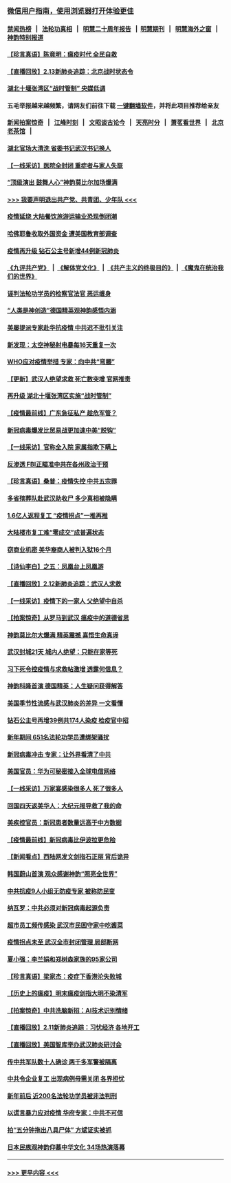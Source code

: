 ### [微信用户指南，使用浏览器打开体验更佳](https://github.com/gfw-breaker/banned-news1/blob/master/indexes/wechat-guide.md?t=0)
#### [禁闻热榜](热点新闻.md?t=0)  &nbsp;&nbsp;|&nbsp;&nbsp; [法轮功真相](https://github.com/gfw-breaker/truth/blob/master/README.md?t=0) &nbsp;&nbsp;|&nbsp;&nbsp; [明慧二十周年报告](https://github.com/gfw-breaker/mh-reports/blob/master/README.md?t=0) &nbsp;&nbsp;|&nbsp;&nbsp;[明慧期刊](https://github.com/gfw-breaker/mh-qikan) &nbsp;&nbsp;|&nbsp;&nbsp; [明慧海外之窗](https://github.com/gfw-breaker/mh-news/blob/master/README.md?t=0) &nbsp;&nbsp;|&nbsp;&nbsp; [神韵特别报道](https://github.com/gfw-breaker/mh-news/blob/master/shenyun.md?t=0)
#### [【珍言真语】陈竟明：瘟疫时代 全民自救](../pages/nf4514/n11866765.md?t=02140033) 
#### [【直播回放】2.13新肺炎追踪：北京战时状态令](../pages/nf4514/n11866261.md?t=02140033) 
#### [湖北十堰张湾区“战时管制” 央媒低调](../pages/nf4514/n11866013.md?t=02140033) 
#### 五毛举报越来越频繁，请网友们前往下载 [一键翻墙软件](https://github.com/gfw-breaker/ssr-accounts)，并将此项目推荐给亲友
#### [新闻拍案惊奇](https://github.com/gfw-breaker/banned-news1/blob/master/pages/link4.md) &nbsp;&nbsp;|&nbsp;&nbsp; [江峰时刻](https://github.com/gfw-breaker/banned-news1/blob/master/pages/link4.md) &nbsp;&nbsp;|&nbsp;&nbsp; [文昭谈古论今](https://github.com/gfw-breaker/banned-news1/blob/master/pages/link4.md) &nbsp;&nbsp;|&nbsp;&nbsp; [天亮时分](https://github.com/gfw-breaker/banned-news1/blob/master/pages/link4.md) &nbsp;&nbsp;|&nbsp;&nbsp; [萧茗看世界](https://github.com/gfw-breaker/banned-news1/blob/master/pages/link4.md) &nbsp;&nbsp;|&nbsp;&nbsp; [北京老茶馆](https://github.com/gfw-breaker/banned-news1/blob/master/pages/link4.md) &nbsp;&nbsp;|&nbsp;&nbsp; 
#### [湖北官场大清洗 省委书记武汉书记换人](../pages/nf4514/n11865112.md?t=02140033) 
#### [【一线采访】医院全封闭 重症者与家人失联](../pages/nf4514/n11864778.md?t=02140033) 
#### [“顶级演出 鼓舞人心”神韵莫比尔加场爆满](../pages/nf4514/n11865855.md?t=02140033) 
#### [>>> 我要声明退出共产党、共青团、少年队 <<<](https://github.com/begood0513/goodnews/blob/master/quit/letter.md) 
#### [疫情延烧 大陆餐饮旅游运输业恐现倒闭潮](../pages/nf4514/n11865608.md?t=02140033) 
#### [哈佛耶鲁收取外国资金 遭美国教育部调查](../pages/nf4514/n11864950.md?t=02140033) 
#### [疫情再升级 钻石公主号新增44例新冠肺炎](../pages/nf4514/n11865033.md?t=02140033) 
#### [《九评共产党》](https://github.com/begood0513/9ping.md/blob/master/README.md) &nbsp;|&nbsp; [《解体党文化》](../../../../jtdwh.md/blob/master/README.md)  &nbsp;|&nbsp; [《共产主义的终极目的》](../../../../gczydzjmd.md/blob/master/README.md) &nbsp;|&nbsp; [《魔鬼在统治我们的世界》](../../../../mgztzwmdsj.md/blob/master/README.md) 
#### [诬判法轮功学员的检察官法官 恶运缠身](../pages/nf4514/n11864380.md?t=02140033) 
#### [“人类是神创造”德国精英观神韵感悟内涵](../pages/nf4514/n11865185.md?t=02140033) 
#### [美屡提派专家赴华抗疫情 中共迟不批引关注](../pages/nf4514/n11864719.md?t=02140033) 
#### [新发现：太空神秘射电暴每16天重复一次](../pages/nf4514/n11864923.md?t=02140033) 
#### [WHO应对疫情举措 专家：向中共“弯腰”](../pages/nf4514/n11864727.md?t=02140033) 
#### [【更新】武汉人绝望求救 死亡数突增 官网推责](../pages/nf4514/n11801312.md?t=02140033) 
#### [再升级 湖北十堰张湾区实施“战时管制”](../pages/nf4514/n11864771.md?t=02140033) 
#### [【疫情最前线】广东急征私产 趁危军管？](../pages/nf4514/n11864205.md?t=02140033) 
#### [新冠病毒爆发比贸易战更加速中美“脱钩”](../pages/nf4514/n11864470.md?t=02140033) 
#### [【一线采访】官称全入院 家属指欺下瞒上](../pages/nf4514/n11864466.md?t=02140033) 
#### [反渗透 FBI正瞄准中共在各州政治干预](../pages/nf4514/n11864300.md?t=02140033) 
#### [【珍言真语】桑普：疫情失控 中共五宗罪](../pages/nf4514/n11864157.md?t=02140033) 
#### [多省殡葬队赴武汉助收尸 多少真相被隐瞒](../pages/nf4514/n11864132.md?t=02140033) 
#### [1.6亿人返程复工 “疫情拐点”一推再推](../pages/nf4514/n11864186.md?t=02140033) 
#### [大陆楼市复工难“零成交”成普遍状态](../pages/nf4514/n11864106.md?t=02140033) 
#### [窃商业机密 美华裔商人被判入狱16个月](../pages/nf4514/n11863911.md?t=02140033) 
#### [【诗仙李白】之五：凤凰台上凤凰游](../pages/nf4514/n11825542.md?t=02140033) 
#### [【直播回放】2.12新肺炎追踪：武汉人求救](../pages/nf4514/n11863579.md?t=02140033) 
#### [【一线采访】疫情下的一家人 父绝望中自杀](../pages/nf4514/n11862799.md?t=02140033) 
#### [【拍案惊奇】从罗马到武汉 瘟疫中的道德省思](../pages/nf4514/n11862534.md?t=02140033) 
#### [神韵莫比尔大爆满 精英震撼 喜悟生命真谛](../pages/nf4514/n11863143.md?t=02140033) 
#### [武汉封城21天 城内人绝望：只能在家等死](../pages/nf4514/n11863041.md?t=02140033) 
#### [习下死令控疫情与求救帖激增 透露何信息？](../pages/nf4514/n11862416.md?t=02140033) 
#### [神韵科隆首演 德国精英：人生疑问获得解答](../pages/nf4514/n11862993.md?t=02140033) 
#### [美国季节性流感与武汉肺炎的差异 一文看懂](../pages/nf4514/n11862428.md?t=02140033) 
#### [钻石公主号再增39例共174人染疫 检疫官中招](../pages/nf4514/n11862422.md?t=02140033) 
#### [新年期间 651名法轮功学员遭绑架骚扰](../pages/nf4514/n11860941.md?t=02140033) 
#### [新冠病毒冲击 专家：让外界看清了中共](../pages/nf4514/n11862280.md?t=02140033) 
#### [美国官员：华为可秘密接入全球电信网络](../pages/nf4514/n11862122.md?t=02140033) 
#### [【一线采访】万家宴感染很多人 死了很多人](../pages/nf4514/n11862088.md?t=02140033) 
#### [回国四天返美华人：大纪元报导救了我的命](../pages/nf4514/n11862181.md?t=02140033) 
#### [美疾控官员：新冠患者数量远高于中方数据](../pages/nf4514/n11862256.md?t=02140033) 
#### [【疫情最前线】新冠病毒比伊波拉更危险](../pages/nf4514/n11862199.md?t=02140033) 
#### [【新闻看点】西陆网发文剑指石正丽 背后诡异](../pages/nf4514/n11861792.md?t=02140033) 
#### [韩国蔚山首演 观众感谢神韵“照亮全世界”](../pages/nf4514/n11862134.md?t=02140033) 
#### [中共抗疫9人小组无防疫专家 被称防民变](../pages/nf4514/n11861315.md?t=02140033) 
#### [纳瓦罗：中共必须对新冠病毒起源负责](../pages/nf4514/n11861810.md?t=02140033) 
#### [超市员工频传感染 武汉市民困守家中吃酱菜](../pages/nf4514/n11859619.md?t=02140033) 
#### [疫情拐点未至 武汉全市封闭管理 局部断网](../pages/nf4514/n11861690.md?t=02140033) 
#### [夏小强：李兰娟和郑树森家族的95家公司](../pages/nf4514/n11859600.md?t=02140033) 
#### [【珍言真语】梁家杰：疫症下香港沦失败城](../pages/nf4514/n11861588.md?t=02140033) 
#### [【历史上的瘟疫】明末瘟疫剑指大明不染清军](../pages/nf4514/n11859188.md?t=02140033) 
#### [【拍案惊奇】中共洗脑新招：AI技术识别情绪](../pages/nf4514/n11860089.md?t=02140033) 
#### [【直播回放】2.11新肺炎追踪：习忧经济 各地开工](../pages/nf4514/n11861169.md?t=02140033) 
#### [【直播回放】美国智库举办武汉肺炎研讨会](../pages/nf4514/n11859838.md?t=02140033) 
#### [传中共军队数十人确诊 两千多军警被隔离](../pages/nf4514/n11860992.md?t=02140033) 
#### [中共令企业复工 出现病例毋需关闭 各界担忧](../pages/nf4514/n11860563.md?t=02140033) 
#### [新年前后 近200名法轮功学员被非法判刑](../pages/nf4514/n11855720.md?t=02140033) 
#### [以谎言暴力应对疫情 华府专家：中共不可信](../pages/nf4514/n11859958.md?t=02140033) 
#### [拍“五分钟拖出八具尸体” 方斌证实被抓](../pages/nf4514/n11860090.md?t=02140033) 
#### [日本民族观神韵仰慕中华文化 34场热演落幕](../pages/nf4514/n11855394.md?t=02140033) 

----
#### [ >>> 更早内容 <<< ](../indexes/nf4514-earlier.md)
